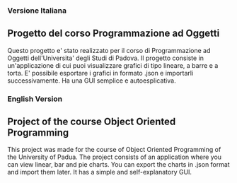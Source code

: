 ### Versione Italiana
## Progetto del corso Programmazione ad Oggetti
Questo progetto e' stato realizzato per il corso di Programmazione ad Oggetti dell'Universita' degli Studi di Padova.
Il progetto consiste in un'applicazione di cui puoi visualizzare grafici di tipo lineare, a barre e a torta.
E' possibile esportare i grafici in formato .json e importarli successivamente.
Ha una GUI semplice e autoesplicativa.

### English Version
## Project of the course Object Oriented Programming
This project was made for the course of Object Oriented Programming of the University of Padua.
The project consists of an application where you can view linear, bar and pie charts.
You can export the charts in .json format and import them later.
It has a simple and self-explanatory GUI.